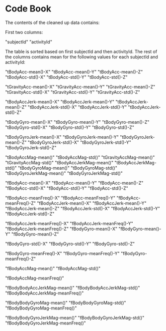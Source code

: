 # Code Book

The contents of the cleaned up data contains:

First two columns:

"subjectId" 
"activityId" 

The table is sorted based on first subjectId and then activityId.
The rest of the columns contains mean for the following values for each subjectId and activityId:

"tBodyAcc-mean()-X" "tBodyAcc-mean()-Y" "tBodyAcc-mean()-Z" 
"tBodyAcc-std()-X" "tBodyAcc-std()-Y" "tBodyAcc-std()-Z" 

"tGravityAcc-mean()-X" "tGravityAcc-mean()-Y" "tGravityAcc-mean()-Z" "tGravityAcc-std()-X" "tGravityAcc-std()-Y" "tGravityAcc-std()-Z"

"tBodyAccJerk-mean()-X" "tBodyAccJerk-mean()-Y" "tBodyAccJerk-mean()-Z" "tBodyAccJerk-std()-X" "tBodyAccJerk-std()-Y" "tBodyAccJerk-std()-Z"

"tBodyGyro-mean()-X" "tBodyGyro-mean()-Y" "tBodyGyro-mean()-Z" 
"tBodyGyro-std()-X" "tBodyGyro-std()-Y" "tBodyGyro-std()-Z" 

"tBodyGyroJerk-mean()-X" "tBodyGyroJerk-mean()-Y" "tBodyGyroJerk-mean()-Z" "tBodyGyroJerk-std()-X" "tBodyGyroJerk-std()-Y" "tBodyGyroJerk-std()-Z"

"tBodyAccMag-mean()" "tBodyAccMag-std()" 
"tGravityAccMag-mean()" "tGravityAccMag-std()" 
"tBodyAccJerkMag-mean()" "tBodyAccJerkMag-std()"
"tBodyGyroMag-mean()" "tBodyGyroMag-std()" 
"tBodyGyroJerkMag-mean()" "tBodyGyroJerkMag-std()" 

"fBodyAcc-mean()-X" "fBodyAcc-mean()-Y" "fBodyAcc-mean()-Z" 
"fBodyAcc-std()-X" "fBodyAcc-std()-Y" "fBodyAcc-std()-Z" 

"fBodyAcc-meanFreq()-X" "fBodyAcc-meanFreq()-Y" "fBodyAcc-meanFreq()-Z" "fBodyAccJerk-mean()-X" "fBodyAccJerk-mean()-Y" "fBodyAccJerk-mean()-Z"
"fBodyAccJerk-std()-X" "fBodyAccJerk-std()-Y" "fBodyAccJerk-std()-Z"

"fBodyAccJerk-meanFreq()-X" "fBodyAccJerk-meanFreq()-Y" "fBodyAccJerk-meanFreq()-Z"
"fBodyGyro-mean()-X" "fBodyGyro-mean()-Y" "fBodyGyro-mean()-Z" 

"fBodyGyro-std()-X" "fBodyGyro-std()-Y" "fBodyGyro-std()-Z" 

"fBodyGyro-meanFreq()-X" "fBodyGyro-meanFreq()-Y" "fBodyGyro-meanFreq()-Z"

"fBodyAccMag-mean()" "fBodyAccMag-std()" 

"fBodyAccMag-meanFreq()" 

"fBodyBodyAccJerkMag-mean()" "fBodyBodyAccJerkMag-std()" "fBodyBodyAccJerkMag-meanFreq()"

"fBodyBodyGyroMag-mean()" "fBodyBodyGyroMag-std()" "fBodyBodyGyroMag-meanFreq()"

"fBodyBodyGyroJerkMag-mean()" "fBodyBodyGyroJerkMag-std()" "fBodyBodyGyroJerkMag-meanFreq()"